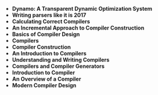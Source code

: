 <ul>
                <li><b><a target="_blank" href="https://github.com/manjunath5496/Compilers-Papers/blob/master/cio(1).pdf" style="text-decoration:none;">Dynamo: A Transparent Dynamic Optimization System</a></b></li>
                <li><b><a target="_blank" href="https://github.com/manjunath5496/Compilers-Papers/blob/master/cio(2).pdf" style="text-decoration:none;">Writing parsers like it is 2017</a></b></li>
                <li><b><a target="_blank" href="https://github.com/manjunath5496/Compilers-Papers/blob/master/cio(3).pdf" style="text-decoration:none;">Calculating Correct Compilers</a></b></li>
                <li><b><a target="_blank" href="https://github.com/manjunath5496/Compilers-Papers/blob/master/cio(4).pdf" style="text-decoration:none;">An Incremental Approach to Compiler Construction</a></b></li>

 <li><b><a target="_blank" href="https://github.com/manjunath5496/Compilers-Papers/blob/master/cio(5).pdf" style="text-decoration:none;">Basics of Compiler Design</a></b></li>
                <li><b><a target="_blank" href="https://github.com/manjunath5496/Compilers-Papers/blob/master/cio(6).pdf" style="text-decoration:none;">Compilers</a></b></li>
                <li><b><a target="_blank" href="https://github.com/manjunath5496/Compilers-Papers/blob/master/cio(7).pdf" style="text-decoration:none;">Compiler Construction</a></b></li>
                <li><b><a target="_blank" href="https://github.com/manjunath5496/Compilers-Papers/blob/master/cio(8).pdf" style="text-decoration:none;">An Introduction to Compilers</a></b></li>

<li><b><a target="_blank" href="https://github.com/manjunath5496/Compilers-Papers/blob/master/cio(9).pdf" style="text-decoration:none;">Understanding and Writing Compilers</a></b></li>
                <li><b><a target="_blank" href="https://github.com/manjunath5496/Compilers-Papers/blob/master/cio(10).pdf" style="text-decoration:none;">Compilers and Compiler Generators</a></b></li>
                <li><b><a target="_blank" href="https://github.com/manjunath5496/Compilers-Papers/blob/master/cio(11).pdf" style="text-decoration:none;">Introduction to Compiler</a></b></li>
                
  <li><b><a target="_blank" href="https://github.com/manjunath5496/Compilers-Papers/blob/master/cio(12).pdf" style="text-decoration:none;">An Overview of a Compiler</a></b></li>
                <li><b><a target="_blank" href="https://github.com/manjunath5496/Compilers-Papers/blob/master/cio(13).pdf" style="text-decoration:none;">Modern Compiler Design</a></b></li>               

  
               
</ul>
